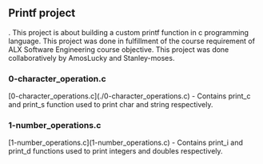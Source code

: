 <h2>Printf project</h2>.   This project is about building a custom printf function in c programming language. This project was done in fulfillment of the course requirement of ALX Software Engineering course objective. This project was done collaboratively by AmosLucky and Stanley-moses.
<h3>0-character_operation.c</h3>   [0-character_operations.c](./0-character_operations.c) - Contains print_c and print_s function used to print char and string respectively.
<h3>1-number_operations.c</h3>   [1-number_operations.c](1-number_operations.c) - Contains print_i and print_d functions used to print integers and doubles respectively.   